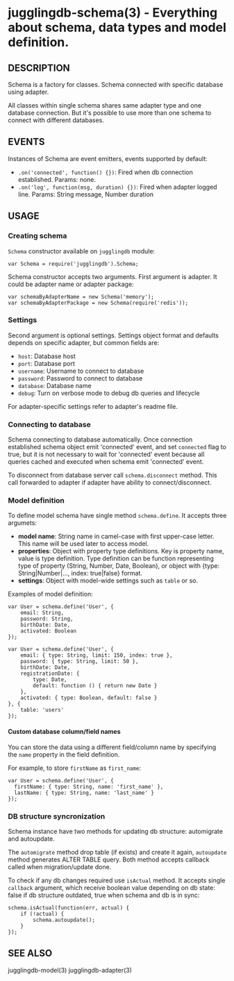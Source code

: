 jugglingdb-schema(3) - Everything about schema, data types and model definition.
====================

## DESCRIPTION

Schema is a factory for classes. Schema connected with specific database using
adapter. 

All classes within single schema shares same adapter type and one database
connection. But it's possible to use more than one schema to connect with
different databases.

## EVENTS

Instances of Schema are event emitters, events supported by default:

* `.on('connected', function() {})`:
  Fired when db connection established. Params: none.
* `.on('log', function(msg, duration) {})`:
  Fired when adapter logged line. Params: String message, Number duration

## USAGE

### Creating schema

`Schema` constructor available on `jugglingdb` module:

    var Schema = require('jugglingdb').Schema;

Schema constructor accepts two arguments. First argument is adapter. It could be
adapter name or adapter package:

    var schemaByAdapterName = new Schema('memory');
    var schemaByAdapterPackage = new Schema(require('redis'));

### Settings

Second argument is optional settings. Settings object format and defaults
depends on specific adapter, but common fields are:

* `host`:
Database host
* `port`:
Database port
* `username`:
Username to connect to database
* `password`:
Password to connect to database
* `database`:
Database name
* `debug`:
Turn on verbose mode to debug db queries and lifecycle

For adapter-specific settings refer to adapter's readme file.

### Connecting to database

Schema connecting to database automatically. Once connection established schema
object emit 'connected' event, and set `connected` flag to true, but it is not
necessary to wait for 'connected' event because all queries cached and executed
when schema emit 'connected' event.

To disconnect from database server call `schema.disconnect` method. This call
forwarded to adapter if adapter have ability to connect/disconnect.

### Model definition

To define model schema have single method `schema.define`. It accepts three
argumets:

* **model name**:
  String name in camel-case with first upper-case letter. This name will be used
  later to access model.
* **properties**:
  Object with property type definitions. Key is property name, value is type
  definition. Type definition can be function representing type of property
  (String, Number, Date, Boolean), or object with {type: String|Number|...,
  index: true|false} format.
* **settings**:
  Object with model-wide settings such as `table` or so.

Examples of model definition:

    var User = schema.define('User', {
        email: String,
        password: String,
        birthDate: Date,
        activated: Boolean
    });

    var User = schema.define('User', {
        email: { type: String, limit: 150, index: true },
        password: { type: String, limit: 50 },
        birthDate: Date,
        registrationDate: {
            type: Date,
            default: function () { return new Date }
        },
        activated: { type: Boolean, default: false }
    }, {
        table: 'users'
    });

#### Custom database column/field names

You can store the data using a different field/column name by specifying the
`name` property in the field definition.

For example, to store `firstName` as `first_name`:

    var User = schema.define('User', {
      firstName: { type: String, name: 'first_name' },
      lastName: { type: String, name: 'last_name' }
    });

### DB structure syncronization

Schema instance have two methods for updating db structure: automigrate and
autoupdate.

The `automigrate` method drop table (if exists) and create it again,
`autoupdate` method generates ALTER TABLE query. Both method accepts callback
called when migration/update done.

To check if any db changes required use `isActual` method. It accepts single
`callback` argument, which receive boolean value depending on db state: false if
db structure outdated, true when schema and db is in sync:

    schema.isActual(function(err, actual) {
        if (!actual) {
            schema.autoupdate();
        }
    });

## SEE ALSO

jugglingdb-model(3)
jugglingdb-adapter(3)
